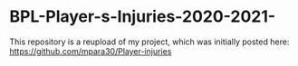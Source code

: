 # BPL-Player-s-Injuries-2020-2021-
This repository is a reupload of my project, which was initially posted here: https://github.com/mpara30/Player-injuries
